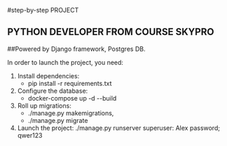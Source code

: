 #step-by-step PROJECT
## PYTHON DEVELOPER FROM COURSE SKYPRO
##Powered by Django framework, Postgres DB.

In order to launch the project, you need:
1. Install dependencies: 
     - pip install -r requirements.txt
2. Configure the database:
     - docker-compose up -d --build
3. Roll up migrations:
    - ./manage.py makemigrations,
    - ./manage.py migrate  
4. Launch the project: ./manage.py runserver
superuser: Alex
password; qwer123

